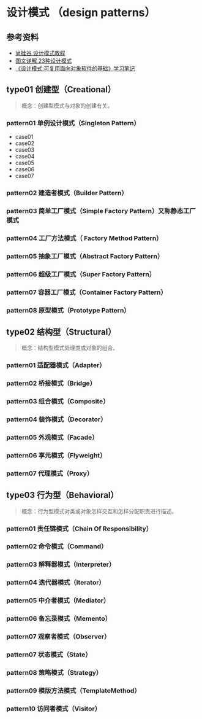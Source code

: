 # 设计模式 （design patterns）
## 参考资料
- [尚硅谷 设计模式教程](https://www.bilibili.com/video/BV1G4411c7N4?p=1&vd_source=478f23bc58e5b8ebc20933ceaaa169a6)
- [图文详解 23种设计模式](https://mp.weixin.qq.com/s?__biz=MzU0OTE4MzYzMw==&mid=2247517079&idx=2&sn=6406008df0b99ee3d97bbceaa278f2f2&chksm=fbb10a69ccc6837fde5639b70b4c8ef4f0902f3b728dd4f9a4bded687cac5ff8998af17e0719&scene=27)
- [《设计模式:可复用面向对象软件的基础》学习笔记](https://jueee.github.io/design-patterns/)

## type01 创建型（Creational）
> 概念：创建型模式与对象的创建有关。

### pattern01 单例设计模式（Singleton Pattern）
- case01
- case02
- case03
- case04
- case05
- case06
- case07

### pattern02 建造者模式（Builder Pattern）

### pattern03 简单工厂模式（Simple Factory Pattern）又称静态工厂模式

### pattern04 工厂方法模式（ Factory Method Pattern）

### pattern05 抽象工厂模式（Abstract Factory Pattern）

### pattern06 超级工厂模式（Super Factory Pattern）

### pattern07 容器工厂模式（Container Factory Pattern）

### pattern08 原型模式（Prototype Pattern）


## type02 结构型（Structural）
> 概念：结构型模式处理类或对象的组合。

### pattern01 适配器模式（Adapter）

### pattern02 桥接模式（Bridge）

### pattern03 组合模式（Composite）

### pattern04 装饰模式（Decorator）

### pattern05 外观模式（Facade）

### pattern06 享元模式（Flyweight）

### pattern07 代理模式（Proxy）

## type03 行为型（Behavioral）
> 概念：行为型模式对类或对象怎样交互和怎样分配职责进行描述。

### pattern01 责任链模式（Chain Of Responsibility）

### pattern02 命令模式（Command）

### pattern03 解释器模式（Interpreter）

### pattern04 迭代器模式（Iterator）

### pattern05 中介者模式（Mediator）

### pattern06 备忘录模式（Memento）

### pattern07 观察者模式（Observer）

### pattern07 状态模式（State）

### pattern08 策略模式（Strategy）

### pattern09 模版方法模式（TemplateMethod）

### pattern10 访问者模式（Visitor）
